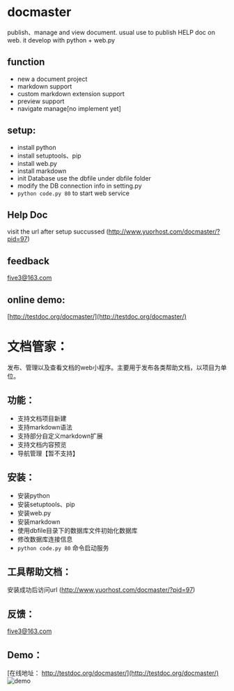 docmaster
==========

publish、manage and view document. usual use to publish HELP doc on web. it develop with python + web.py


function
----------
* new a document project
* markdown support
* custom markdown extension support
* preview support
* navigate manage[no implement yet]

setup:
----------
* install python
* install setuptools、pip
* install web.py
* install markdown
* init Database use the dbfile under dbfile folder
* modify the DB connection info in setting.py
* `python code.py 80` to start web service

Help Doc
----------
visit the url after setup succussed (http://www.yuorhost.com/docmaster/?pid=97)

feedback
----------
five3@163.com

online demo:
----------
[http://testdoc.org/docmaster/](http://testdoc.org/docmaster/)

文档管家：
==========

发布、管理以及查看文档的web小程序。主要用于发布各类帮助文档，以项目为单位。

功能：
----------
* 支持文档项目新建
* 支持markdown语法
* 支持部分自定义markdown扩展
* 支持文档内容预览
* 导航管理【暂不支持】

安装：
-----------
* 安装python
* 安装setuptools、pip
* 安装web.py
* 安装markdown
* 使用dbfile目录下的数据库文件初始化数据库
* 修改数据库连接信息
* `python code.py 80` 命令启动服务 

工具帮助文档：
-----------
安装成功后访问url (http://www.yuorhost.com/docmaster/?pid=97)

反馈：
-----------
five3@163.com

Demo：
-----------
[在线地址： http://testdoc.org/docmaster/](http://testdoc.org/docmaster/)
![demo](http://testdoc.org/static/docServer/images/demo.png)
